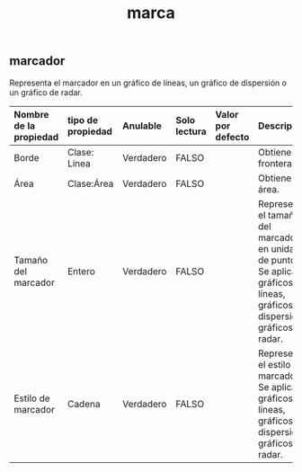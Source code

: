 ﻿---
title: marca
second_title: Aspose.Cells Cloud Documen
type: docs
url: /es/specification/model/marker/
description: "Aspose.Cells Especificación del modelo de nube: Marcador. Maneje sin esfuerzo Excel y otros documentos de hoja de cálculo con funciones como abrir, generar, editar, dividir, fusionar, comparar y convertir."
kwords: Excel, Office, Hoja de cálculo, Cloud REST API, Marcador
weight: 50
---
## **marcador**

 Representa el marcador en un gráfico de líneas, un gráfico de dispersión o un gráfico de radar.

| Nombre de la propiedad| tipo de propiedad| Anulable| Solo lectura| Valor por defecto| Descripción|
|:- |:- |:- |:- |:- |:- |
| Borde| Clase: Línea| Verdadero| FALSO|| Obtiene la frontera.|
| Área| Clase:Área| Verdadero| FALSO|| Obtiene el área.|
| Tamaño del marcador| Entero| Verdadero| FALSO|| Representa el tamaño del marcador en unidades de puntos. Se aplica a gráficos de líneas, gráficos de dispersión o gráficos de radar.|
| Estilo de marcador| Cadena| Verdadero| FALSO|| Representa el estilo del marcador. Se aplica a gráficos de líneas, gráficos de dispersión o gráficos de radar.|

